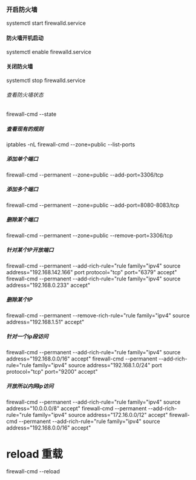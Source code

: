 ### 开启防火墙
systemctl start firewalld.service

#### 防火墙开机启动
systemctl enable firewalld.service

#### 关闭防火墙
systemctl stop firewalld.service

###### 查看防火墙状态
firewall-cmd --state

##### 查看现有的规则
iptables -nL
firewall-cmd --zone=public --list-ports

##### 添加单个端口
firewall-cmd --permanent --zone=public --add-port=3306/tcp

##### 添加多个端口
firewall-cmd --permanent --zone=public --add-port=8080-8083/tcp

##### 删除某个端口
firewall-cmd --permanent --zone=public --remove-port=3306/tcp

##### 针对某个IP开放端口
firewall-cmd --permanent --add-rich-rule="rule family="ipv4" source address="192.168.142.166" port protocol="tcp" port="6379" accept"
firewall-cmd --permanent --add-rich-rule="rule family="ipv4" source address="192.168.0.233" accept"

##### 删除某个IP
firewall-cmd --permanent --remove-rich-rule="rule family="ipv4" source address="192.168.1.51" accept"

##### 针对一个ip段访问
firewall-cmd --permanent --add-rich-rule="rule family="ipv4" source address="192.168.0.0/16" accept"
firewall-cmd --permanent --add-rich-rule="rule family="ipv4" source address="192.168.1.0/24" port protocol="tcp" port="9200" accept"

##### 开放所以内网ip访问
firewall-cmd --permanent --add-rich-rule="rule family="ipv4" source address="10.0.0.0/8" accept"
firewall-cmd --permanent --add-rich-rule="rule family="ipv4" source address="172.16.0.0/12" accept"
firewall-cmd --permanent --add-rich-rule="rule family="ipv4" source address="192.168.0.0/16" accept"


# reload 重载
firewall-cmd --reload
